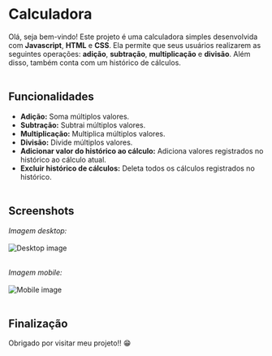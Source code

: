 # Calculadora
Olá, seja bem-vindo! Este projeto é uma calculadora simples desenvolvida com **Javascript**, **HTML** e **CSS**. Ela permite que seus usuários realizarem as seguintes operações: **adição**, **subtração**, **multiplicação** e **divisão**. Além disso, também conta com um histórico de cálculos.<br><br>

## Funcionalidades
- **Adição:** Soma múltiplos valores.
- **Subtração:** Subtrai múltiplos valores.
- **Multiplicação:** Multiplica múltiplos valores.
- **Divisão:** Divide múltiplos valores.
- **Adicionar valor do histórico ao cálculo:** Adiciona valores registrados no histórico ao cálculo atual.
- **Excluir histórico de cálculos:** Deleta todos os cálculos registrados no histórico.<br><br>

## Screenshots
<em>Imagem desktop:</em><br><br>
![Desktop image](https://github.com/isaquesv/calculadora/assets/166270471/c80c2400-0245-477f-b5c3-242ea1370aea)

<br><em>Imagem mobile:</em><br><br>
![Mobile image](https://github.com/isaquesv/calculadora/assets/166270471/0b07cdef-5630-480c-9317-d5e6162bb382)<br><br>

## Finalização
Obrigado por visitar meu projeto!! 😁
